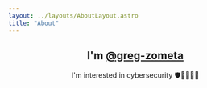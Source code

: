 ```yaml
---
layout: ../layouts/AboutLayout.astro
title: "About"
---
```


<!-- * Host full GitHub README -->

<h2 align="center">I'm <a href="https://github.com/greg-zometa">@greg-zometa</a></h2>
<p align="center">I'm interested in cybersecurity 🛡️🔐🌐👨‍💻</p>
